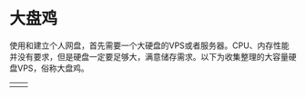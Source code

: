 
# 大盘鸡

使用和建立个人网盘，首先需要一个大硬盘的VPS或者服务器。CPU、内存性能并没有要求，但是硬盘一定要足够大，满意储存需求。以下为收集整理的大容量硬盘VPS，俗称大盘鸡。

|  |  |
|--|--|
|  |  |


<!--stackedit_data:
eyJoaXN0b3J5IjpbLTcxMjA4MjMxXX0=
-->